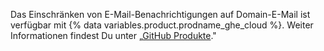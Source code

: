 Das Einschränken von E-Mail-Benachrichtigungen auf Domain-E-Mail ist verfügbar mit {% data variables.product.prodname_ghe_cloud %}. Weiter Informationen findest Du unter „[GitHub Produkte](/articles/githubs-products)."

